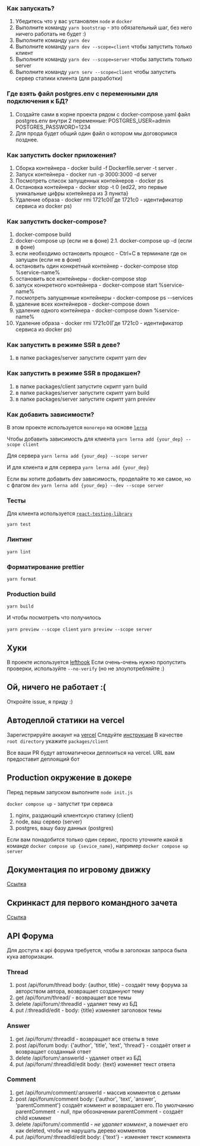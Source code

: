 ### Как запускать?

1. Убедитесь что у вас установлен `node` и `docker`
2. Выполните команду `yarn bootstrap` - это обязательный шаг, без него ничего работать не будет :)
3. Выполните команду `yarn dev`
4. Выполните команду `yarn dev --scope=client` чтобы запустить только клиент
5. Выполните команду `yarn dev --scope=server` чтобы запустить только server
6. Выполните команду `yarn serv --scope=client` чтобы запустить сервер статики клиента (для разработки)

### Где взять файл postgres.env с переменными для подключения к БД?

1. Создайте сами в корне проекта рядом с docker-compose.yaml файл postgres.env
   внутри 2 переменные:
   POSTGRES_USER=admin
   POSTGRES_PASSWORD=1234
2. Для прода будет общий один файл о котором мы договоримся позднее.

### Как запустить docker приложения?

1. Сборка контейнера - docker build -f Dockerfile.server -t server .
2. Запуск контейнера - docker run -p 3000:3000 -d server
3. Посмотреть список запущенных контейнеров - docker ps
4. Остановка контейнера - docker stop -t 0 {ed22, это первые уникальные цифры контейнера из 3 пункта}
5. Удаление образа - docker rmi 1721c0(Где 1721c0 - идентификатор сервиса из docker ps)

### Как запустить docker-compose?

1. docker-compose build
2. docker-compose up (если не в фоне)
   2.1. docker-compose up -d (если в фоне)
3. если необходимо остановить процесс - Ctrl+C в терминале где он запущен (если не в фоне)
4. остановить один конкретный контейнер - docker-compose stop %service-name%
5. остановить все контейнеры - docker-compose stop
6. запуск конкретного контейнера - docker-compose start %service-name%
7. посмотреть запущенные контейнеры - docker-compose ps --services
8. удаление всех контейнеров - docker-compose down
9. удаление одного контейнера - docker-compose down %service-name%
10. Удаление образа - docker rmi 1721c0(Где 1721c0 - идентификатор сервиса из docker ps)

### Как запустить в режиме SSR в деве?

1. в папке packages/server запустите скрипт yarn dev

### Как запустить в режиме SSR в продакшен?

1. в папке packages/client запустите скрипт yarn build
2. в папке packages/server запустите скрипт yarn build
3. в папке packages/server запустите скрипт yarn previev

### Как добавить зависимости?

В этом проекте используется `monorepo` на основе [`lerna`](https://github.com/lerna/lerna)

Чтобы добавить зависимость для клиента
`yarn lerna add {your_dep} --scope client`

Для сервера
`yarn lerna add {your_dep} --scope server`

И для клиента и для сервера
`yarn lerna add {your_dep}`

Если вы хотите добавить dev зависимость, проделайте то же самое, но с флагом `dev`
`yarn lerna add {your_dep} --dev --scope server`

### Тесты

Для клиента используется [`react-testing-library`](https://testing-library.com/docs/react-testing-library/intro/)

`yarn test`

### Линтинг

`yarn lint`

### Форматирование prettier

`yarn format`

### Production build

`yarn build`

И чтобы посмотреть что получилось

`yarn preview --scope client`
`yarn preview --scope server`

## Хуки

В проекте используется [lefthook](https://github.com/evilmartians/lefthook)
Если очень-очень нужно пропустить проверки, используйте `--no-verify` (но не злоупотребляйте :)

## Ой, ничего не работает :(

Откройте issue, я приду :)

## Автодеплой статики на vercel

Зарегистрируйте аккаунт на [vercel](https://vercel.com/)
Следуйте [инструкции](https://vitejs.dev/guide/static-deploy.html#vercel-for-git)
В качестве `root directory` укажите `packages/client`

Все ваши PR будут автоматически деплоиться на vercel. URL вам предоставит деплоящий бот

## Production окружение в докере

Перед первым запуском выполните `node init.js`

`docker compose up` - запустит три сервиса

1. nginx, раздающий клиентскую статику (client)
2. node, ваш сервер (server)
3. postgres, вашу базу данных (postgres)

Если вам понадобится только один сервис, просто уточните какой в команде
`docker compose up {sevice_name}`, например `docker compose up server`

## Документация по игровому движку

[Ссылка](packages/client/src/engine/README.md)

## Скринкаст для первого командного зачета

[Ссылка](https://www.youtube.com/watch?v=VK6FW-lDsPw)

## API Форума
Для доступа к api форума требуется, чтобы в заголоках запроса была кука авторизации.
  ### Thread
1. post /api/forum/thread  body: {author, title} - создаёт тему форума за авторством автора, возвращает созданнуют тему
2. get /api/forum/thread/ - возвращает все темы
3. delete /api/forum/:threadId - удаляет тему из БД
4. put /:threadId/edit - body: {title} изменяет заголовок темы
  ### Answer
1. get /api/forum/:threadId - возвращает все ответы в теме
2. post /api/forum body: {'author', 'title', 'text', 'thread'} - создаёт ответ и возвращает созданный ответ
3. delete /api/forum/:answerId - удаляет ответ из БД
4. put /api/forum/:threadId/edit body: {text} изменяет текст ответа
  ### Comment
1. get /api/forum/comment/:answerId - массив комментов с детьми
2. post /api/forum/comment body: {'author', 'text', 'answer', 'parentComment'} создаёт коммент и возвращает его. По умолчанию parentComment - null, при обозначении parentComment - создаёт child коммент
3. delete /api/forum/:commentId - *не удаляет коммент*, а помечает его как deleted, чтобы не нарушать дерево комментов
4. put /api/forum/:threadId/edit body: {'text'} - изменяет текст коммента

